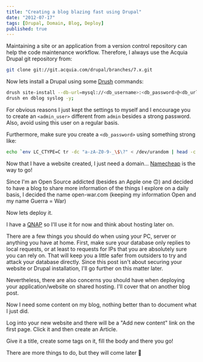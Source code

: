 ```yaml
---
title: "Creating a blog blazing fast using Drupal"
date: "2012-07-17"
tags: [Drupal, Domain, Blog, Deploy]
published: true
---
```


Maintaining a site or an application from a version control repository can help the code maintenance workflow. Therefore, I always use the Acquia Drupal git repository from:
```bash
git clone git://git.acquia.com/drupal/branches/7.x.git
```

Now lets install a Drupal using some [Drush](http://drupal.org/project/drush) commands:

```bash
drush site-install --db-url=mysql://<db_username>:<db_password>@<db_url>/<db_name> --account-name=<admin_user> --account-pass=<admin_password> --sites-subdir=default -y
drush en dblog syslog -y;
```

For obvious reasons I just kept the settings to myself and I encourage you to create an `<admin_user>` different from `admin` besides a strong password. Also, avoid using this user on a regular basis.

Furthermore, make sure you create a `<db_password>` using something strong like:

```bash
echo `env LC_CTYPE=C tr -dc "a-zA-Z0-9-_\$\?" < /dev/urandom | head -c 8`'
```

Now that I have a website created, I just need a domain... [Namecheap](http://www.namecheap.com/) is the way to go!

Since I'm an Open Source addicted (besides an Apple one 🙃) and decided to have a blog to share more information of the things I explore on a daily basis, I decided the name open-war.com (keeping my information Open and my name Guerra = War)


Now lets deploy it.

I have a [QNAP](http://www.qnap.com) so I'll use it for now and think about hosting later on.

There are a few things you should do when using your PC, server or anything you have at home. First, make sure your database only replies to local requests, or at least to requests for IPs that you are absolutely sure you can rely on. That will keep you a little safer from outsiders to try and attack your database directly. Since this post isn't about securing your website or Drupal installation, I'll go further on this matter later.

Nevertheless, there are also concerns you should have when deploying your application/website on shared hosting. I'll cover that on another blog post.

Now I need some content on my blog, nothing better than to document what I just did.

Log into your new website and there will be a "Add new content" link on the first page. Click it and then create an Article.

Give it a title, create some tags on it, fill the body and there you go!

There are more things to do, but they will come later 🙂
